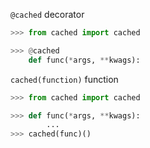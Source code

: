 `@cached` decorator

```python
>>> from cached import cached

>>> @cached
    def func(*args, **kwags):
```

`cached(function)` function
```python
>>> from cached import cached

>>> def func(*args, **kwags):
        ...
>>> cached(func)()
```
